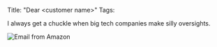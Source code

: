 Title: "Dear &lt;customer name&gt;"
Tags:

I always get a chuckle when big tech companies make silly oversights.

![Email from Amazon](/media/uploads/screen_shot_2012-05-09_at_3.44.57_pm.png)
